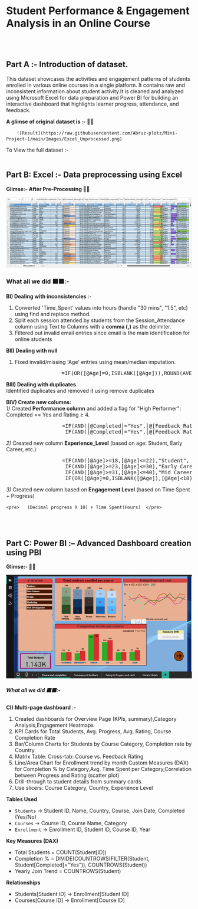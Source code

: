 # Student Performance & Engagement Analysis in an Online Course 
<br><br>
## Part A :- Introduction of dataset.

   
This dataset showcases the activities and engagement patterns of students enrolled in various online courses in a single platform. It contains raw and inconsistent information about student activity.It is cleaned and analyzed using Microsoft Excel for data preparation and Power BI for building an interactive dashboard that highlights learner progress, attendance, and feedback. 
   
**A glimse of original dataset is :- 🔴🔴** 
       
        ![Result](https://raw.githubusercontent.com/Abruz-plotz/Mini-Project-1/main/Images/Excel_Unprocessed.png)

To View the full dataset :-
<br><br>

## Part B: Excel :- Data preprocessing using Excel 

**Glimse:- After Pre-Processing 🔴🔴**
   
   ![Result](https://raw.githubusercontent.com/Abruz-plotz/Mini-Project-1/main/Images/Excel_After.png)

### What all we did 🟧🟧:-

**BI) Dealing with inconsistencies** :-  
1) Converted 'Time_Spent' values into hours (handle "30 mins", "1.5", etc) using find and replace method.
2) Split each session attended by students from the Session_Attendance column using Text to Columns with a **comma (,)** as the delimiter.
3) Filtered out invalid email entries since email is the main identification for online students 

**BII) Dealing with null**             
1) Fixed invalid/missing 'Age' entries using mean/median imputation.

   <pre>               =IF(OR([@Age]=0,ISBLANK([@Age])),ROUND(AVERAGE(FILTER(F2:F1144,F2:F1144<>0)),0),[@Age]) 
   </pre>

**BIII) Dealing with duplicates**      
    Identified duplicates and removed it using remove duplicates

**BIV)	Create new columns:**	         
*1)*  Created **Performance column** and added a flag for "High Performer": Completed == Yes and Rating ≥ 4.

<pre>                  =IF(AND([@Completed]="Yes",[@[Feedback_Rating]]>3),"High Performer",
                   IF(AND([@Completed]="Yes",[@[Feedback_Rating]]<=3),"Low Performer","Not Completed"))         
</pre>
      
*2)*  Created new column **Experience_Level** (based on age: Student, Early Career, etc.)
                                        
   <pre>                  =IF(AND([@Age]>=18,[@Age]<=22),"Student", 
                   IF(AND([@Age]>=23,[@Age]<=30),"Early Career", 
                   IF(AND([@Age]>=31,[@Age]<=40),"Mid Career",  
                   IF(OR([@Age]=0,ISBLANK([@Age]),[@Age]<18),"Unknown","Senior"))))   </pre>

*3)*  Created new column based on **Engagement Level** (based on Time Spent + Progress) 

    <pre>   (Decimal progress X 10) + Time Spent(Hours)  </pre>


<br><br>
## Part C: Power BI :– Advanced Dashboard creation using PBI

 **Glimse:- 🔴🔴**

   ![Result](https://raw.githubusercontent.com/Abruz-plotz/Mini-Project-1/main/Images/PBI%201.png)

##### What all we did 🟧🟧:-

**CI) Multi-page dashboard** :-
1) Created dashboards for Overview Page (KPIs, summary),Category Analysis,Engagement Heatmaps
2) KPI Cards for Total Students, Avg. Progress, Avg. Rating, Course Completion Rate
3) Bar/Column Charts for Students by Course Category, Completion rate by Country
4) Matrix Table: Cross-tab: Course vs. Feedback Rating
5) Line/Area Chart for Enrollment trend by month Custom Measures (DAX) for Completion % by Category,Avg. Time Spent per Category,Correlation between Progress and Rating (scatter plot)
6) Drill-through to student details from summary cards.
7) Use slicers: Course Category, Country, Experience Level

**Tables Used**
- `Students` → Student ID, Name, Country, Course, Join Date, Completed (Yes/No)
- `Courses` → Course ID, Course Name, Category
- `Enrollment` → Enrollment ID, Student ID, Course ID, Year

**Key Measures (DAX)**
- Total Students = COUNT(Student[ID])
- Completion % = DIVIDE(COUNTROWS(FILTER(Student, Student[Completed]="Yes")), COUNTROWS(Student))
- Yearly Join Trend = COUNTROWS(Student)

**Relationships**
- Students[Student ID] → Enrollment[Student ID]
- Courses[Course ID] → Enrollment[Course ID]
